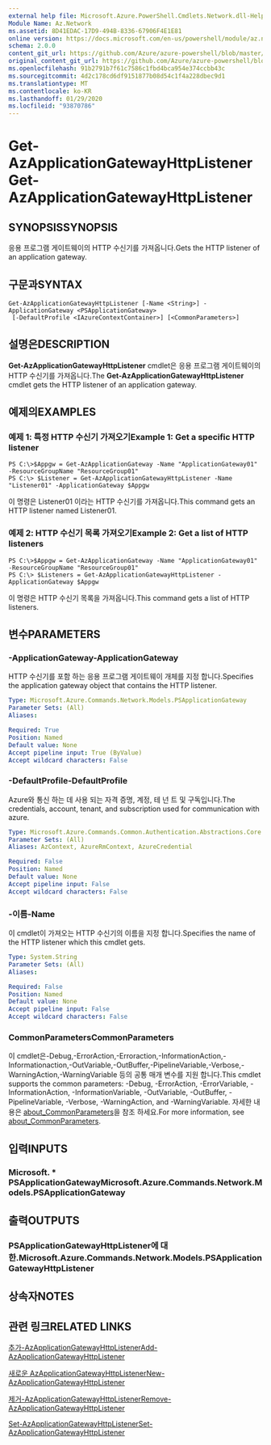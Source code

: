 ```yaml
---
external help file: Microsoft.Azure.PowerShell.Cmdlets.Network.dll-Help.xml
Module Name: Az.Network
ms.assetid: 8D41EDAC-17D9-494B-8336-67906F4E1E81
online version: https://docs.microsoft.com/en-us/powershell/module/az.network/get-azapplicationgatewayhttplistener
schema: 2.0.0
content_git_url: https://github.com/Azure/azure-powershell/blob/master/src/Network/Network/help/Get-AzApplicationGatewayHttpListener.md
original_content_git_url: https://github.com/Azure/azure-powershell/blob/master/src/Network/Network/help/Get-AzApplicationGatewayHttpListener.md
ms.openlocfilehash: 91b2791b7f61c7586c1fbd4bca954e374ccbb43c
ms.sourcegitcommit: 4d2c178cd6df9151877b08d54c1f4a228dbec9d1
ms.translationtype: MT
ms.contentlocale: ko-KR
ms.lasthandoff: 01/29/2020
ms.locfileid: "93870786"
---
```

# <span data-ttu-id="e885f-101">Get-AzApplicationGatewayHttpListener</span><span class="sxs-lookup"><span data-stu-id="e885f-101">Get-AzApplicationGatewayHttpListener</span></span>

## <span data-ttu-id="e885f-102">SYNOPSIS</span><span class="sxs-lookup"><span data-stu-id="e885f-102">SYNOPSIS</span></span>
<span data-ttu-id="e885f-103">응용 프로그램 게이트웨이의 HTTP 수신기를 가져옵니다.</span><span class="sxs-lookup"><span data-stu-id="e885f-103">Gets the HTTP listener of an application gateway.</span></span>

## <span data-ttu-id="e885f-104">구문과</span><span class="sxs-lookup"><span data-stu-id="e885f-104">SYNTAX</span></span>

```
Get-AzApplicationGatewayHttpListener [-Name <String>] -ApplicationGateway <PSApplicationGateway>
 [-DefaultProfile <IAzureContextContainer>] [<CommonParameters>]
```

## <span data-ttu-id="e885f-105">설명은</span><span class="sxs-lookup"><span data-stu-id="e885f-105">DESCRIPTION</span></span>
<span data-ttu-id="e885f-106">**Get-AzApplicationGatewayHttpListener** cmdlet은 응용 프로그램 게이트웨이의 HTTP 수신기를 가져옵니다.</span><span class="sxs-lookup"><span data-stu-id="e885f-106">The **Get-AzApplicationGatewayHttpListener** cmdlet gets the HTTP listener of an application gateway.</span></span>

## <span data-ttu-id="e885f-107">예제의</span><span class="sxs-lookup"><span data-stu-id="e885f-107">EXAMPLES</span></span>

### <span data-ttu-id="e885f-108">예제 1: 특정 HTTP 수신기 가져오기</span><span class="sxs-lookup"><span data-stu-id="e885f-108">Example 1: Get a specific HTTP listener</span></span>
```
PS C:\>$Appgw = Get-AzApplicationGateway -Name "ApplicationGateway01" -ResourceGroupName "ResourceGroup01"
PS C:\> $Listener = Get-AzApplicationGatewayHttpListener -Name "Listener01" -ApplicationGateway $Appgw
```

<span data-ttu-id="e885f-109">이 명령은 Listener01 이라는 HTTP 수신기를 가져옵니다.</span><span class="sxs-lookup"><span data-stu-id="e885f-109">This command gets an HTTP listener named Listener01.</span></span>

### <span data-ttu-id="e885f-110">예제 2: HTTP 수신기 목록 가져오기</span><span class="sxs-lookup"><span data-stu-id="e885f-110">Example 2: Get a list of HTTP listeners</span></span>
```
PS C:\>$Appgw = Get-AzApplicationGateway -Name "ApplicationGateway01" -ResourceGroupName "ResourceGroup01"
PS C:\> $Listeners = Get-AzApplicationGatewayHttpListener -ApplicationGateway $Appgw
```

<span data-ttu-id="e885f-111">이 명령은 HTTP 수신기 목록을 가져옵니다.</span><span class="sxs-lookup"><span data-stu-id="e885f-111">This command gets a list of HTTP listeners.</span></span>

## <span data-ttu-id="e885f-112">변수</span><span class="sxs-lookup"><span data-stu-id="e885f-112">PARAMETERS</span></span>

### <span data-ttu-id="e885f-113">-ApplicationGateway</span><span class="sxs-lookup"><span data-stu-id="e885f-113">-ApplicationGateway</span></span>
<span data-ttu-id="e885f-114">HTTP 수신기를 포함 하는 응용 프로그램 게이트웨이 개체를 지정 합니다.</span><span class="sxs-lookup"><span data-stu-id="e885f-114">Specifies the application gateway object that contains the HTTP listener.</span></span>

```yaml
Type: Microsoft.Azure.Commands.Network.Models.PSApplicationGateway
Parameter Sets: (All)
Aliases:

Required: True
Position: Named
Default value: None
Accept pipeline input: True (ByValue)
Accept wildcard characters: False
```

### <span data-ttu-id="e885f-115">-DefaultProfile</span><span class="sxs-lookup"><span data-stu-id="e885f-115">-DefaultProfile</span></span>
<span data-ttu-id="e885f-116">Azure와 통신 하는 데 사용 되는 자격 증명, 계정, 테 넌 트 및 구독입니다.</span><span class="sxs-lookup"><span data-stu-id="e885f-116">The credentials, account, tenant, and subscription used for communication with azure.</span></span>

```yaml
Type: Microsoft.Azure.Commands.Common.Authentication.Abstractions.Core.IAzureContextContainer
Parameter Sets: (All)
Aliases: AzContext, AzureRmContext, AzureCredential

Required: False
Position: Named
Default value: None
Accept pipeline input: False
Accept wildcard characters: False
```

### <span data-ttu-id="e885f-117">-이름</span><span class="sxs-lookup"><span data-stu-id="e885f-117">-Name</span></span>
<span data-ttu-id="e885f-118">이 cmdlet이 가져오는 HTTP 수신기의 이름을 지정 합니다.</span><span class="sxs-lookup"><span data-stu-id="e885f-118">Specifies the name of the HTTP listener which this cmdlet gets.</span></span>

```yaml
Type: System.String
Parameter Sets: (All)
Aliases:

Required: False
Position: Named
Default value: None
Accept pipeline input: False
Accept wildcard characters: False
```

### <span data-ttu-id="e885f-119">CommonParameters</span><span class="sxs-lookup"><span data-stu-id="e885f-119">CommonParameters</span></span>
<span data-ttu-id="e885f-120">이 cmdlet은-Debug,-ErrorAction,-Erroraction,-InformationAction,-Informationaction,-OutVariable,-OutBuffer,-PipelineVariable,-Verbose,-WarningAction,-WarningVariable 등의 공통 매개 변수를 지원 합니다.</span><span class="sxs-lookup"><span data-stu-id="e885f-120">This cmdlet supports the common parameters: -Debug, -ErrorAction, -ErrorVariable, -InformationAction, -InformationVariable, -OutVariable, -OutBuffer, -PipelineVariable, -Verbose, -WarningAction, and -WarningVariable.</span></span> <span data-ttu-id="e885f-121">자세한 내용은 [about_CommonParameters](https://go.microsoft.com/fwlink/?LinkID=113216)을 참조 하세요.</span><span class="sxs-lookup"><span data-stu-id="e885f-121">For more information, see [about_CommonParameters](https://go.microsoft.com/fwlink/?LinkID=113216).</span></span>

## <span data-ttu-id="e885f-122">입력</span><span class="sxs-lookup"><span data-stu-id="e885f-122">INPUTS</span></span>

### <span data-ttu-id="e885f-123">Microsoft. \* PSApplicationGateway</span><span class="sxs-lookup"><span data-stu-id="e885f-123">Microsoft.Azure.Commands.Network.Models.PSApplicationGateway</span></span>

## <span data-ttu-id="e885f-124">출력</span><span class="sxs-lookup"><span data-stu-id="e885f-124">OUTPUTS</span></span>

### <span data-ttu-id="e885f-125">PSApplicationGatewayHttpListener에 대 한.</span><span class="sxs-lookup"><span data-stu-id="e885f-125">Microsoft.Azure.Commands.Network.Models.PSApplicationGatewayHttpListener</span></span>

## <span data-ttu-id="e885f-126">상속자</span><span class="sxs-lookup"><span data-stu-id="e885f-126">NOTES</span></span>

## <span data-ttu-id="e885f-127">관련 링크</span><span class="sxs-lookup"><span data-stu-id="e885f-127">RELATED LINKS</span></span>

[<span data-ttu-id="e885f-128">추가-AzApplicationGatewayHttpListener</span><span class="sxs-lookup"><span data-stu-id="e885f-128">Add-AzApplicationGatewayHttpListener</span></span>](./Add-AzApplicationGatewayHttpListener.md)

[<span data-ttu-id="e885f-129">새로운 AzApplicationGatewayHttpListener</span><span class="sxs-lookup"><span data-stu-id="e885f-129">New-AzApplicationGatewayHttpListener</span></span>](./New-AzApplicationGatewayHttpListener.md)

[<span data-ttu-id="e885f-130">제거-AzApplicationGatewayHttpListener</span><span class="sxs-lookup"><span data-stu-id="e885f-130">Remove-AzApplicationGatewayHttpListener</span></span>](./Remove-AzApplicationGatewayHttpListener.md)

[<span data-ttu-id="e885f-131">Set-AzApplicationGatewayHttpListener</span><span class="sxs-lookup"><span data-stu-id="e885f-131">Set-AzApplicationGatewayHttpListener</span></span>](./Set-AzApplicationGatewayHttpListener.md)


